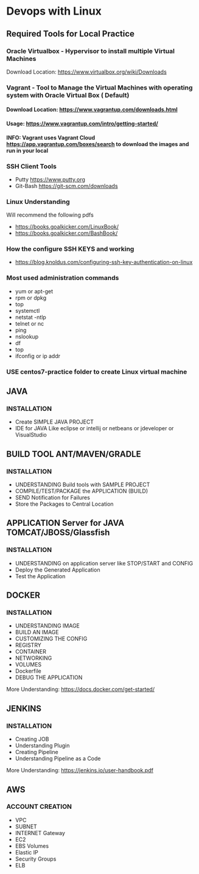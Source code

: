 # Devops with Linux

## Required Tools for Local Practice

### Oracle Virtualbox  - Hypervisor to install multiple Virtual Machines
Download Location: https://www.virtualbox.org/wiki/Downloads

### Vagrant  - Tool to Manage the Virtual Machines with operating system with Oracle Virtual Box ( Default)
#### Download Location: https://www.vagrantup.com/downloads.html
#### Usage: https://www.vagrantup.com/intro/getting-started/

#### INFO: Vagrant uses Vagrant Cloud https://app.vagrantup.com/boxes/search to download the images and run in your local 

### SSH Client Tools 
* Putty https://www.putty.org
* Git-Bash  https://git-scm.com/downloads 

### Linux Understanding 
Will recommend the following pdfs
*  https://books.goalkicker.com/LinuxBook/
*  https://books.goalkicker.com/BashBook/

### How the configure SSH KEYS and working
* https://blog.knoldus.com/configuring-ssh-key-authentication-on-linux

### Most used administration commands
* yum or apt-get
* rpm or dpkg
* top
* systemctl 
* netstat -ntlp
* telnet or nc
* ping 
* nslookup 
* df 
* top
* ifconfig or ip addr

### USE centos7-practice folder to create Linux virtual machine 

## JAVA
### INSTALLATION
* Create SIMPLE JAVA PROJECT
* IDE for JAVA Like eclipse or intellij or netbeans or jdeveloper or VisualStudio

## BUILD TOOL ANT/MAVEN/GRADLE
### INSTALLATION
* UNDERSTANDING Build tools with SAMPLE PROJECT 
* COMPILE/TEST/PACKAGE the APPLICATION (BUILD)
* SEND Notification for Failures
* Store the Packages to Central Location

## APPLICATION Server for JAVA TOMCAT/JBOSS/Glassfish
### INSTALLATION
* UNDERSTANDING on application server like STOP/START and CONFIG
* Deploy the Generated Application 
* Test the Application 

## DOCKER
### INSTALLATION
* UNDERSTANDING IMAGE
* BUILD AN IMAGE
* CUSTOMIZING THE CONFIG
* REGISTRY
* CONTAINER
* NETWORKING
* VOLUMES
* Dockerfile
* DEBUG THE APPLICATION

More Understanding: https://docs.docker.com/get-started/

## JENKINS 

### INSTALLATION
* Creating JOB
* Understanding Plugin
* Creating Pipeline
* Understanding Pipeline as a Code

More Understanding: https://jenkins.io/user-handbook.pdf

## AWS

### ACCOUNT CREATION
* VPC
* SUBNET
* INTERNET Gateway
* EC2
* EBS Volumes
* Elastic IP
* Security Groups
* ELB

